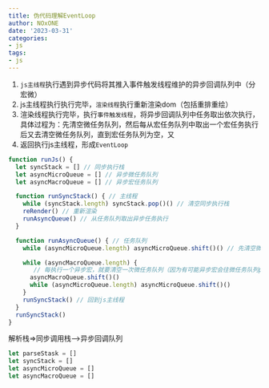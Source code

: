 ```yaml
---
title: 伪代码理解EventLoop
author: NOxONE
date: '2023-03-31'
categories:
- js
tags:
- js
---
```


1. `js主线程`执行遇到异步代码将其推入事件触发线程维护的异步回调队列中（分宏微）
2. js主线程执行执行完毕，`渲染线程`执行重新渲染dom（包括重排重绘）
3. 渲染线程执行完毕，执行`事件触发线程`，将异步回调队列中任务取出依次执行，具体过程为：先清空微任务队列，然后每从宏任务队列中取出一个宏任务执行后又去清空微任务队列，直到宏任务队列为空，又
4. 返回执行js主线程，形成`EventLoop`
```js
function runJs() {
  let syncStack = [] // 同步执行栈
  let asyncMicroQueue = [] // 异步微任务队列
  let asyncMacroQueue = [] // 异步宏任务队列

  function runSyncStack() { // 主线程
    while (syncStack.length) syncStack.pop()() // 清空同步执行栈
    reRender() // 重新渲染
    runAsyncQueue() // 从任务队列取出异步任务执行
  }

  function runAsyncQueue() { // 任务队列
    while (asyncMicroQueue.length) asyncMicroQueue.shift()() // 先清空微任务队列

    while (asyncMacroQueue.length) {
       // 每执行一个异步宏，就要清空一次微任务队列（因为有可能异步宏会往微任务队列push异步微）
      asyncMacroQueue.shift()()
      while (asyncMicroQueue.length) asyncMicroQueue.shift()()
    }
    runSyncStack() // 回到js主线程
  }
  runSyncStack()
}
```
解析栈=>同步调用栈-->异步回调队列
```js
let parseStask = []
let syncStack = []
let asyncMicroQueue = []
let asyncMacroQueue = []

```

